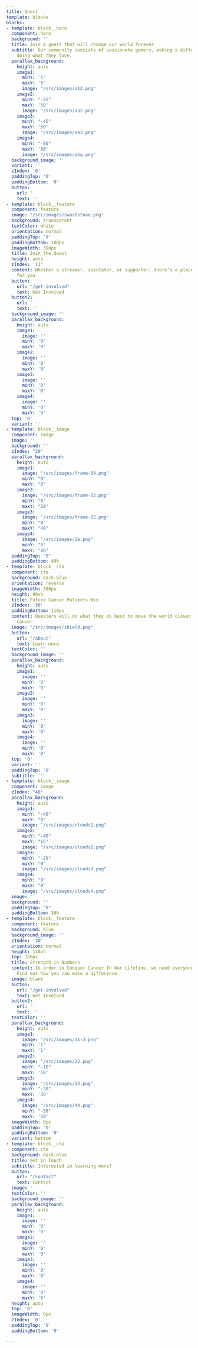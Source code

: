 ```yaml
---
title: Quest
template: blocks
blocks:
- template: block__hero
  component: hero
  background: ''
  title: Join a quest that will change our world forever
  subtitle: Our community consists of passionate gamers, making a difference while
    doing what they love.
  parallax_background:
    height: auto
    image1:
      minY: '5'
      maxY: '5'
      image: "/src/images/a12.png"
    image2:
      minY: "-25"
      maxY: '50'
      image: "/src/images/aa2.png"
    image3:
      minY: "-45"
      maxY: '50'
      image: "/src/images/aa3.png"
    image4:
      minY: "-80"
      maxY: '80'
      image: "/src/images/abg.png"
  background_image: ''
  variant: ''
  zIndex: '0'
  paddingTop: '0'
  paddingBottom: '0'
  button:
    url: ''
    text: ''
- template: block__feature
  component: feature
  image: "/src/images/swordstone.png"
  background: transparent
  textColor: white
  orientation: normal
  paddingTop: '0'
  paddingBottom: 100px
  imageWidth: 390px
  title: Join the Quest
  height: auto
  zIndex: '11'
  content: Whether a streamer, spectator, or supporter, there’s a place in this Quest
    for you.
  button:
    url: "/get-involved"
    text: Get Involved
  button2:
    url: ''
    text: ''
  background_image: ''
  parallax_background:
    height: auto
    image1:
      image: ''
      minY: '0'
      maxY: '0'
    image2:
      image: ''
      minY: '0'
      maxY: '0'
    image3:
      image: ''
      minY: '0'
      maxY: '0'
    image4:
      image: ''
      minY: '0'
      maxY: '0'
  top: '0'
  variant: ''
- template: block__image
  component: image
  image: ''
  background: ''
  zIndex: "20"
  parallax_background:
    height: auto
    image1:
      image: "/src/images/frame-34.png"
      minY: "0"
      maxY: "0"
    image2:
      image: "/src/images/frame-33.png"
      minY: "0"
      maxY: "20"
    image3:
      image: "/src/images/frame-32.png"
      minY: "0"
      maxY: "40"
    image4:
      image: "/src/images/2a.png"
      minY: "0"
      maxY: "80"
  paddingTop: "0"
  paddingBottom: 40%
- template: block__cta
  component: cta
  background: dark-blue
  orientation: reverse
  imageWidth: 380px
  height: 80vh
  title: Future Cancer Patients Win
  zIndex: '30'
  paddingBottom: 110px
  content: Questers will do what they do best to move the world closer to conquering
    cancer.
  image: "/src/images/shield.png"
  button:
    url: "/about"
    text: Learn more
  textColor: ''
  background_image: ''
  parallax_background:
    height: auto
    image1:
      image: ''
      minY: '0'
      maxY: '0'
    image2:
      image: ''
      minY: '0'
      maxY: '0'
    image3:
      image: ''
      minY: '0'
      maxY: '0'
    image4:
      image: ''
      minY: '0'
      maxY: '0'
  top: '0'
  variant: ''
  paddingTop: '0'
  subtitle: ''
- template: block__image
  component: image
  zIndex: "40"
  parallax_background:
    height: auto
    image1:
      minY: "-40"
      maxY: "0"
      image: "/src/images/clouds1.png"
    image2:
      minY: "-40"
      maxY: "15"
      image: "/src/images/clouds2.png"
    image3:
      minY: "-20"
      maxY: "0"
      image: "/src/images/clouds3.png"
    image4:
      minY: "0"
      maxY: "0"
      image: "/src/images/clouds4.png"
  image: ''
  background: ''
  paddingTop: "0"
  paddingBottom: 30%
- template: block__feature
  component: feature
  background: blue
  background_image: ''
  zIndex: '30'
  orientation: normal
  height: 140vh
  top: 180px
  title: Strength in Numbers
  content: In order to Conquer Cancer In Our Lifetime, we need everyone to take part.
    Find out how you can make a difference.
  image: blank
  button:
    url: "/get-involved"
    text: Get Involved
  button2:
    url: ''
    text: ''
  textColor: ''
  parallax_background:
    height: auto
    image1:
      image: "/src/images/11-2.png"
      minY: '1'
      maxY: '1'
    image2:
      image: "/src/images/22.png"
      minY: "-10"
      maxY: '10'
    image3:
      image: "/src/images/33.png"
      minY: "-30"
      maxY: '30'
    image4:
      image: "/src/images/44.png"
      minY: "-50"
      maxY: '50'
  imageWidth: 0px
  paddingTop: '0'
  paddingBottom: '0'
  variant: bottom
- template: block__cta
  component: cta
  background: dark-blue
  title: Get in Touch
  subtitle: Interested in learning more?
  button:
    url: "/contact"
    text: Contact
  image: ''
  textColor: ''
  background_image: ''
  parallax_background:
    height: auto
    image1:
      image: ''
      minY: '0'
      maxY: '0'
    image2:
      image: ''
      minY: '0'
      maxY: '0'
    image3:
      image: ''
      minY: '0'
      maxY: '0'
    image4:
      image: ''
      minY: '0'
      maxY: '0'
  height: auto
  top: '0'
  imageWidth: 0px
  zIndex: '0'
  paddingTop: '0'
  paddingBottom: '0'

---
```

